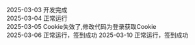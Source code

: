 2025-03-03 开发完成   
2025-03-04 正常运行   
2025-03-05 Cookie失效了,修改代码为登录获取Cookie   
2025-03-06 正常运行，签到成功
2025-03-10 正常运行，签到成功
